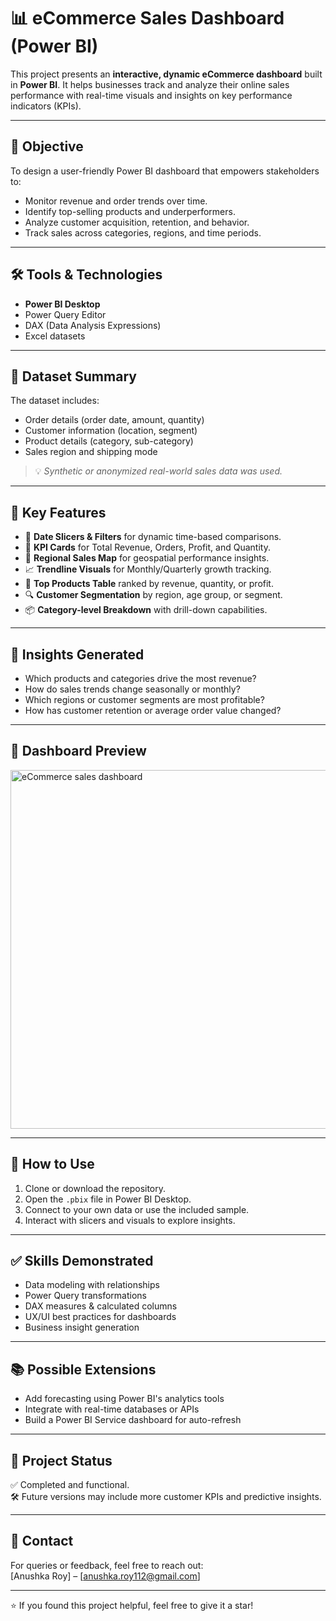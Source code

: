 # 📊 eCommerce Sales Dashboard (Power BI)

This project presents an **interactive, dynamic eCommerce dashboard** built in **Power BI**. It helps businesses track and analyze their online sales performance with real-time visuals and insights on key performance indicators (KPIs).

---

## 🎯 Objective

To design a user-friendly Power BI dashboard that empowers stakeholders to:
- Monitor revenue and order trends over time.
- Identify top-selling products and underperformers.
- Analyze customer acquisition, retention, and behavior.
- Track sales across categories, regions, and time periods.

---

## 🛠️ Tools & Technologies

- **Power BI Desktop**
- Power Query Editor
- DAX (Data Analysis Expressions)
- Excel datasets

---

## 📁 Dataset Summary

The dataset includes:
- Order details (order date, amount, quantity)
- Customer information (location, segment)
- Product details (category, sub-category)
- Sales region and shipping mode

> 💡 *Synthetic or anonymized real-world sales data was used.*

---

## 📌 Key Features

- 📅 **Date Slicers & Filters** for dynamic time-based comparisons.
- 🧭 **KPI Cards** for Total Revenue, Orders, Profit, and Quantity.
- 📍 **Regional Sales Map** for geospatial performance insights.
- 📈 **Trendline Visuals** for Monthly/Quarterly growth tracking.
- 🛒 **Top Products Table** ranked by revenue, quantity, or profit.
- 🔍 **Customer Segmentation** by region, age group, or segment.
- 📦 **Category-level Breakdown** with drill-down capabilities.

---

## 🧠 Insights Generated

- Which products and categories drive the most revenue?
- How do sales trends change seasonally or monthly?
- Which regions or customer segments are most profitable?
- How has customer retention or average order value changed?

---

## 📸 Dashboard Preview

<img width="574" alt="eCommerce sales dashboard" src="https://github.com/user-attachments/assets/2f357682-2c38-480f-8686-0fabeeac777d" /> 

---

## 🚀 How to Use

1. Clone or download the repository.
2. Open the `.pbix` file in Power BI Desktop.
3. Connect to your own data or use the included sample.
4. Interact with slicers and visuals to explore insights.

---

## ✅ Skills Demonstrated

- Data modeling with relationships
- Power Query transformations
- DAX measures & calculated columns
- UX/UI best practices for dashboards
- Business insight generation

---

## 📚 Possible Extensions

- Add forecasting using Power BI's analytics tools
- Integrate with real-time databases or APIs
- Build a Power BI Service dashboard for auto-refresh

---

## 📌 Project Status

✅ Completed and functional.  
🛠️ Future versions may include more customer KPIs and predictive insights.

---

## 📧 Contact

For queries or feedback, feel free to reach out:  
[Anushka Roy] – [anushka.roy112@gmail.com]  

---

⭐ If you found this project helpful, feel free to give it a star!
